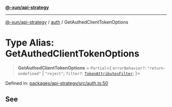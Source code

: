 [**@-xun/api-strategy**](../../README.md)

***

[@-xun/api-strategy](../../README.md) / [auth](../README.md) / GetAuthedClientTokenOptions

# Type Alias: GetAuthedClientTokenOptions

> **GetAuthedClientTokenOptions** = `Partial`\<\{ `errorBehavior?`: `"return-undefined"` \| `"reject"`; `filter?`: [`TokenAttributesFilter`](../types/type-aliases/TokenAttributesFilter.md); \}\>

Defined in: [packages/api-strategy/src/auth.ts:50](https://github.com/Xunnamius/api-utils/blob/4b9cf49c1b8ec6d8960c6a16e9e497be226b121a/packages/api-strategy/src/auth.ts#L50)

## See
